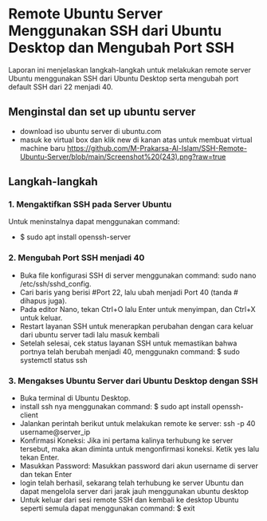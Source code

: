 # Remote Ubuntu Server Menggunakan SSH dari Ubuntu Desktop dan Mengubah Port SSH
Laporan ini menjelaskan langkah-langkah untuk melakukan remote server Ubuntu menggunakan SSH dari Ubuntu Desktop serta mengubah port default SSH dari 22 menjadi 40.
## Menginstal dan set up ubuntu server
- download iso ubuntu server di ubuntu.com
- masuk ke virtual box dan klik new di kanan atas untuk membuat virtual machine baru
https://github.com/M-Prakarsa-Al-Islam/SSH-Remote-Ubuntu-Server/blob/main/Screenshot%20(243).png?raw=true
## Langkah-langkah 
### 1. Mengaktifkan SSH pada Server Ubuntu
Untuk meninstalnya dapat menggunakan command:
- $ sudo apt install openssh-server
### 2. Mengubah Port SSH menjadi 40
- Buka file konfigurasi SSH di server menggunakan command: sudo nano /etc/ssh/sshd_config.
- Cari baris yang berisi #Port 22, lalu ubah menjadi Port 40 (tanda # dihapus juga).
- Pada editor Nano, tekan Ctrl+O lalu Enter untuk menyimpan, dan Ctrl+X untuk keluar.
- Restart layanan SSH untuk menerapkan perubahan dengan cara keluar dari ubuntu server tadi lalu masuk kembali
- Setelah selesai, cek status layanan SSH untuk memastikan bahwa portnya telah berubah menjadi 40, menggunakn command: $ sudo systemctl status ssh
### 3. Mengakses Ubuntu Server dari Ubuntu Desktop dengan SSH
- Buka terminal di Ubuntu Desktop.
- install ssh nya menggunakan command: $ sudo apt install openssh-client
- Jalankan perintah berikut untuk melakukan remote ke server: ssh -p 40 username@server_ip
- Konfirmasi Koneksi: Jika ini pertama kalinya terhubung ke server tersebut, maka akan diminta untuk mengonfirmasi koneksi. Ketik yes lalu tekan Enter.
- Masukkan Password: Masukkan password dari akun username di server dan tekan Enter
- login telah berhasil, sekarang telah terhubung ke server Ubuntu dan dapat mengelola server dari jarak jauh menggunakan ubuntu desktop
- Untuk keluar dari sesi remote SSH dan kembali ke desktop Ubuntu seperti semula dapat menggunakan command: $ exit
